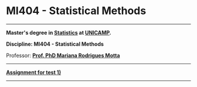 # MI404 - Statistical Methods

***

**Master's degree in [Statistics](https://www.ime.unicamp.br/) at
  [UNICAMP](http://www.unicamp.br/unicamp/).**

**Discipline: MI404 - Statistical Methods**

Professor: [**Prof. PhD Mariana Rodrigues Motta**](http://www.ime.unicamp.br/~marianar/)

***

[**Assignment for test 1)**](http://mynameislaure.github.io/mi404/p1.pdf)

***